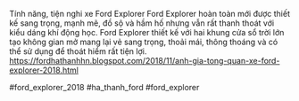 
Tính năng, tiện nghi xe Ford Explorer
Ford  Explorer hoàn toàn mới được thiết kế sang trọng, mạnh mẽ, đồ sộ và hầm hố nhưng vẫn rất thanh thoát với kiểu dáng khí động học. Ford Explorer thiết kế với hai khung cửa sổ trời lớn tạo không gian mở mang lại vẻ sang trọng, thoải mái, thông thoáng và có thể sử dụng để thoát hiểm rất tiện lợi.
https://fordhathanhhn.blogspot.com/2018/11/anh-gia-tong-quan-xe-ford-explorer-2018.html

#ford_explorer_2018 #ha_thanh_ford #ford_explorer

